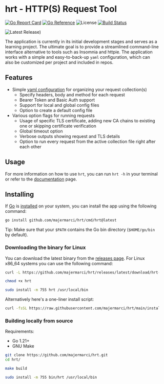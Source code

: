 # hrt - HTTP(S) Request Tool

[![Go Report Card](https://goreportcard.com/badge/github.com/majermarci/hrt)](https://goreportcard.com/report/github.com/majermarci/hrt)
[![Go Reference](https://pkg.go.dev/badge/github.com/majermarci/hrt.svg)](https://pkg.go.dev/github.com/majermarci/hrt)
![License](https://img.shields.io/github/license/majermarci/hrt?label=License)
[![Build Status](https://github.com/majermarci/hrt/actions/workflows/build.yaml/badge.svg)](https://github.com/majermarci/hrt/actions/workflows/build.yaml)
<!-- ![Latest Pre-Release)](https://img.shields.io/github/v/release/majermarci/hrt?include_prereleases&label=pre-release&logo=github) -->
![Latest Release)](https://img.shields.io/github/v/release/majermarci/hrt?logo=github)

The application is currently in its initial development stages and serves as a learning project. The ultimate goal is to provide a streamlined command-line interface alternative to tools such as Insomnia and httpie.
The application works with a simple and easy-to-back-up `yaml` configuration, which can also be customized per project and included in repos.

## Features

- Simple [yaml configuration](cmd/hrt/example_config.yaml) for organizing your request collection(s)
  - Specify headers, body and method for each request
  - Bearer Token and Basic Auth support
  - Support for local and global config files
  - Option to create a default config file
- Various option flags for running requests
  - Usage of specific TLS certificate, adding new CA chains to existing one or skipping certificate verification
  - Global timeout option
  - Verbose outputs showing request and TLS details
  - Option to run every request from the active collection file right after each other

## Usage

For more information on how to use `hrt`, you can run `hrt -h` in your terminal or refer to the [documentation](usage.md) page.

## Installing

If [Go](https://github.com/golang/go) is [installed](https://go.dev/doc/install) on your system, you can install the app using the following command:

```bash
go install github.com/majermarci/hrt/cmd/hrt@latest
```

Tip: Make sure that your `$PATH` contains the Go bin directory (`$HOME/go/bin` by default).

### Downloading the binary for Linux

You can download the latest binary from the [releases page](https://github.com/majermarci/hrt/releases).
For Linux x86_64 systems you can use the following command:

```bash
curl -L https://github.com/majermarci/hrt/releases/latest/download/hrt-linux-amd64 -o hrt

chmod +x hrt

sudo install -m 755 hrt /usr/local/bin
```

Alternatively here's a one-liner install script:

```bash
curl -fsSL https://raw.githubusercontent.com/majermarci/hrt/main/install.sh | sudo bash
```

### Building locally from source

Requirements:

- Go 1.21+
- GNU Make

```bash
git clone https://github.com/majermarci/hrt.git
cd hrt/

make build

sudo install -m 755 bin/hrt /usr/local/bin
```
